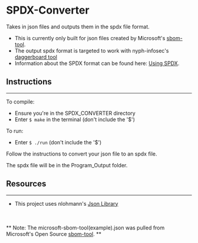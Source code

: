 # SPDX-Converter
Takes in json files and outputs them in the spdx file format.
- This is currently only built for json files created by Microsoft's [sbom-tool](https://github.com/microsoft/sbom-tool).
- The output spdx format is targeted to work with nyph-infosec's [daggerboard tool](https://github.com/nyph-infosec/daggerboard)
-  Information about the SPDX format can be found here: [Using SPDX](https://spdx.dev/resources/use/).

## Instructions
---

To compile: 
- Ensure you're in the SPDX_CONVERTER directory
- Enter `$ make` in the terminal (don't include the '$')

To run: 
- Enter `$ ./run`  (don't include the '$')

Follow the instructions to convert your json file to an spdx file.

The spdx file will be in the Program_Output folder.

## Resources
---
- This project uses nlohmann's [Json Library](https://github.com/nlohmann/json)


<br><br>
** Note: The microsoft-sbom-tool(example).json was pulled from Microsoft's Open Source [sbom-tool](https://github.com/microsoft/sbom-tool). **
